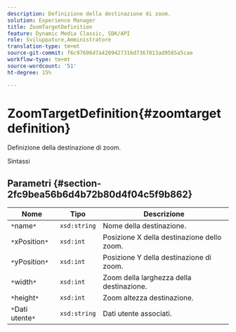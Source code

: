```yaml
---
description: Definizione della destinazione di zoom.
solution: Experience Manager
title: ZoomTargetDefinition
feature: Dynamic Media Classic, SDK/API
role: Sviluppatore,Amministratore
translation-type: tm+mt
source-git-commit: f6c97606d7a4209427316d7367013ad9585a5cae
workflow-type: tm+mt
source-wordcount: '51'
ht-degree: 15%

---
```



# ZoomTargetDefinition{#zoomtargetdefinition}

Definizione della destinazione di zoom.

Sintassi

## Parametri {#section-2fc9bea56b6d4b72b80d4f04c5f9b862}

| Nome | Tipo | Descrizione |
|---|---|---|
| `*`name`*` | `xsd:string` | Nome della destinazione. |
| `*`xPosition`*` | `xsd:int` | Posizione X della destinazione dello zoom. |
| `*`yPosition`*` | `xsd:int` | Posizione Y della destinazione di zoom. |
| `*`width`*` | `xsd:int` | Zoom della larghezza della destinazione. |
| `*`height`*` | `xsd:int` | Zoom altezza destinazione. |
| `*`Dati utente`*` | `xsd:string` | Dati utente associati. |

